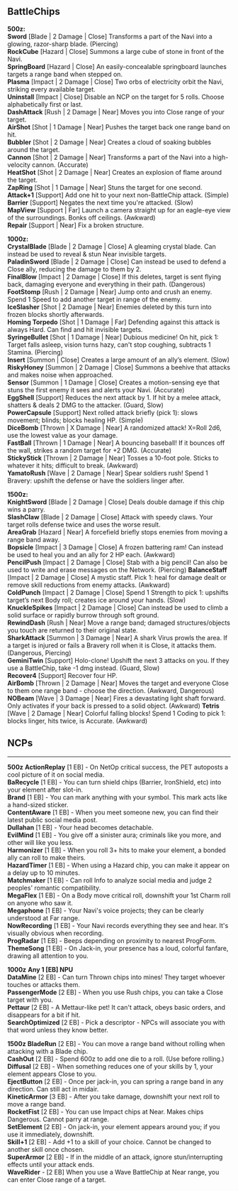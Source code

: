 BattleChips
---

**500z:**  
**Sword** [Blade | 2 Damage | Close] Transforms a part of the Navi into a glowing, razor-sharp blade. (Piercing)  
**RockCube** [Hazard | Close] Summons a large cube of stone in front of the Navi.  
**SpringBoard** [Hazard | Close] An easily-concealable springboard launches targets a range band when stepped on.  
**Plasma** [Impact | 2 Damage | Close] Two orbs of electricity orbit the Navi, striking every available target.  
**Uninstall** [Impact | Close] Disable an NCP on the target for 5 rolls. Choose alphabetically first or last.  
**DashAttack** [Rush | 2 Damage | Near] Moves you into Close range of your target.  
**AirShot** [Shot | 1 Damage | Near] Pushes the target back one range band on hit.  
**Bubbler** [Shot | 2 Damage | Near] Creates a cloud of soaking bubbles around the target.  
**Cannon** [Shot | 2 Damage | Near] Transforms a part of the Navi into a high-velocity cannon. (Accurate)  
**HeatShot** [Shot | 2 Damage | Near] Creates an explosion of flame around the target.  
**ZapRing** [Shot | 1 Damage | Near] Stuns the target for one second.  
**Attack+1** [Support] Add one hit to your next non-BattleChip attack. (Simple)  
**Barrier** [Support] Negates the next time you're attacked. (Slow)  
**MapView** [Support | Far] Launch a camera straight up for an eagle-eye view of the surroundings. Bonks off ceilings. (Awkward)  
**Repair** [Support | Near] Fix a broken structure.  

**1000z:**  
**CrystalBlade** [Blade | 2 Damage | Close] A gleaming crystal blade. Can instead be used to reveal & stun Near invisible targets.  
**PaladinSword** [Blade | 2 Damage | Close] Can instead be used to defend a Close ally, reducing the damage to them by 2.  
**FinalBlow** [Impact | 2 Damage | Close] If this deletes, target is sent flying back, damaging everyone and everything in their path. (Dangerous)  
**FootStomp** [Rush | 2 Damage | Near] Jump onto and crush an enemy. Spend 1 Speed to add another target in range of the enemy.  
**IceSlasher** [Shot | 2 Damage | Near] Enemies deleted by this turn into frozen blocks shortly afterwards.  
**Homing Torpedo** [Shot | 1 Damage | Far] Defending against this attack is always Hard. Can find and hit invisible targets.  
**SyringeBullet** [Shot | 1 Damage | Near] Dubious medicine! On hit, pick 1: Target falls asleep, vision turns hazy, can't stop coughing, subtracts 1 Stamina. (Piercing)  
**Insert** [Summon | Close] Creates a large amount of an ally’s element. (Slow)  
**RiskyHoney** [Summon | 2 Damage | Close] Summons a beehive that attacks and makes noise when approached.  
**Sensor** [Summon | 1 Damage | Close] Creates a motion-sensing eye that stuns the first enemy it sees and alerts your Navi. (Accurate)  
**EggShell** [Support] Reduces the next attack by 1. If hit by a melee attack, shatters & deals 2 DMG to the attacker. (Guard, Slow)  
**PowerCapsule** [Support] Next rolled attack briefly (pick 1): slows movement; blinds; blocks healing HP. (Simple)  
**DiceBomb** [Thrown | X Damage | Near] A randomized attack! X=Roll 2d6, use the lowest value as your damage.  
**FastBall** [Thrown | 1 Damage | Near] A bouncing baseball! If it bounces off the wall, strikes a random target for +2 DMG. (Accurate)  
**StickyStick** [Thrown | 2 Damage | Near] Tosses a 10-foot pole. Sticks to whatever it hits; difficult to break. (Awkward)  
**YamatoRush** [Wave | 2 Damage | Near] Spear soldiers rush! Spend 1 Bravery: upshift the defense or have the soldiers linger after.  

**1500z:**  
**KnightSword** [Blade | 2 Damage | Close] Deals double damage if this chip wins a parry.  
**SlashClaw** [Blade | 2 Damage | Close] Attack with speedy claws. Your target rolls defense twice and uses the worse result.  
**AreaGrab** [Hazard | Near] A forcefield briefly stops enemies from moving a range band away.  
**Bopsicle** [Impact | 3 Damage | Close] A frozen battering ram! Can instead be used to heal you and an ally for 2 HP each. (Awkward)  
**PencilPush** [Impact | 2 Damage | Close] Stab with a big pencil! Can also be used to write and erase messages on the Network. (Piercing)
**BalanceStaff** [Impact | 2 Damage | Close] A mystic staff. Pick 1: heal for damage dealt or remove skill reductions from enemy attacks. (Awkward)  
**ColdPunch** [Impact | 2 Damage | Close] Spend 1 Strength to pick 1: upshifts target’s next Body roll; creates ice around your hands. (Slow)
**KnuckleSpikes** [Impact | 2 Damage | Close] Can instead be used to climb a solid surface or rapidly burrow through soft ground.  
**RewindDash** [Rush | Near] Move a range band; damaged structures/objects you touch are returned to their original state.  
**SharkAttack** [Summon | 3 Damage | Near] A shark Virus prowls the area. If a target is injured or fails a Bravery roll when it is Close, it attacks them. (Dangerous, Piercing)  
**GeminiTwin** [Support] Holo-clone! Upshift the next 3 attacks on you. If they use a BattleChip, take -1 dmg instead. (Guard, Slow)  
**Recover4** [Support] Recover four HP.  
**AirBomb** [Thrown | 2 Damage | Near] Moves the target and everyone Close to them one range band - choose the direction. (Awkward, Dangerous)  
**NOBeam** [Wave | 3 Damage | Near] Fires a devastating light shaft forward. Only activates if your back is pressed to a solid object. (Awkward)
**Tetris** [Wave | 2 Damage | Near] Colorful falling blocks! Spend 1 Coding to pick 1: blocks linger, hits twice, is Accurate. (Awkward)

## NCPs
---
**500z**
**ActionReplay** [1 EB] - On NetOp critical success, the PET autoposts a cool picture of it on social media.  
**BaRecycle** [1 EB] - You can turn shield chips (Barrier, IronShield, etc) into your element after slot-in.  
**Brand** [1 EB] - You can mark anything with your symbol. This mark acts like a hand-sized sticker.  
**ContentAware** [1 EB] - When you meet someone new, you can find their latest public social media post.  
**Dullahan** [1 EB] - Your head becomes detachable.  
**EvilMind** [1 EB] - You give off a sinister aura; criminals like you more, and other will like you less.  
**Harmonizer** [1 EB] - When you roll 3+ hits to make your element, a bonded ally can roll to make theirs.  
**HazardTimer** [1 EB] - When using a Hazard chip, you can make it appear on a delay up to 10 minutes.  
**Matchmaker** [1 EB] - Can roll Info to analyze social media and judge 2 peoples' romantic compatibility.  
**MegaFlex** [1 EB] - On a Body move critical roll, downshift your 1st Charm roll on anyone who saw it.  
**Megaphone** [1 EB] - Your Navi's voice projects; they can be clearly understood at Far range.  
**NowRecording** [1 EB] - Your Navi records everything they see and hear. It's visually obvious when recording.  
**ProgRadar** [1 EB] - Beeps depending on proximity to nearest ProgForm.  
**ThemeSong** [1 EB] - On Jack-in, your presence has a loud, colorful fanfare, drawing all attention to you.  

**1000z**
**Any 1 [EB] NPU**  
**DataMine** [2 EB] -  Can turn Thrown chips into mines! They target whoever touches or attacks them.  
**PassengerMode** [2 EB] - When you use Rush chips, you can take a Close target with you.  
**Pettaur** [2 EB] - A Mettaur-like pet! It can't attack, obeys basic orders, and disappears for a bit if hit.  
**SearchOptimized** [2 EB] - Pick a descriptor - NPCs will associate you with that word unless they know better.  

**1500z**
**BladeRun** [2 EB] - You can move a range band without rolling when attacking with a Blade chip.  
**CashOut** [2 EB] - Spend 600z to add one die to a roll. (Use before rolling.)  
**Diffusal** [2 EB] - When something reduces one of your skills by 1, your element appears Close to you.  
**EjectButton** [2 EB] - Once per jack-in, you can spring a range band in any direction. Can still act in midair.  
**KineticArmor** [3 EB] - After you take damage, downshift your next roll to move a range band.  
**RocketFist** [2 EB] - You can use Impact chips at Near. Makes chips Dangerous. Cannot parry at range.  
**SetElement** [2 EB] - On jack-in, your element appears around you; if you use it immediately, downshift.  
**Skill+1** [2 EB] - Add +1 to a skill of your choice. Cannot be changed to another skill once chosen.  
**SuperArmor** [2 EB] - If in the middle of an attack, ignore stun/interrupting effects until your attack ends.  
**WaveRider** - [2 EB] When you use a Wave BattleChip at Near range, you can enter Close range of a target.  